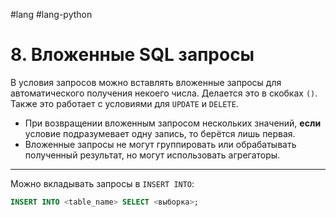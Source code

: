 #lang #lang-python 

# 8. Вложенные SQL запросы

В условия запросов можно вставлять вложенные запросы для автоматического получения некоего числа. Делается это в скобках `()`. Также это работает с условиями для `UPDATE` и `DELETE`.

- При возвращении вложенным запросом нескольких значений, **если** условие подразумевает одну запись, то берётся лишь первая.
- Вложенные запросы не могут группировать или обрабатывать полученный результат, но могут использовать агрегаторы.

---

Можно вкладывать запросы в `INSERT INTO`:

```sql
INSERT INTO <table_name> SELECT <выборка>;
```
